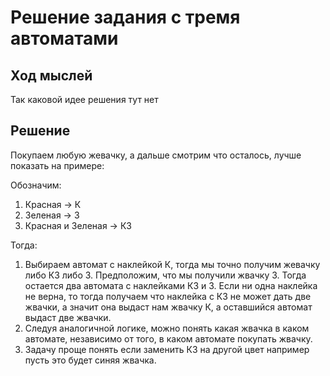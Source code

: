 # Решение задания с тремя автоматами

## Ход мыслей
Так каковой идее решения тут нет

## Решение
Покупаем любую жевачку, а дальше смотрим что осталось, лучше показать на примере:

Обозначим:

1) Красная -> К
2) Зеленая -> З
3) Красная и Зеленая -> КЗ

Тогда:
1) Выбираем автомат с наклейкой К, тогда мы точно получим жевачку либо КЗ либо З. Предположим, что мы получили жвачку З. Тогда остается два автомата с наклейками КЗ и З. Если ни одна наклейка не верна, то тогда получаем что наклейка с КЗ не может дать две жвачки, а значит она выдаст нам жвачку К, а оставшийся автомат выдаст две жвачки.
2) Следуя аналогичной логике, можно понять какая жвачка в каком автомате, независимо от того, в каком автомате покупать жвачку.
3) Задачу проще понять если заменить КЗ на другой цвет например пусть это будет синяя жвачка.